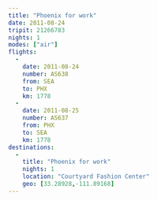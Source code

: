 ```yaml
---
title: "Phoenix for work"
date: 2011-08-24
tripit: 21266783
nights: 1
modes: ["air"]
flights:
  -
    date: 2011-08-24
    number: AS638
    from: SEA
    to: PHX
    km: 1778
  -
    date: 2011-08-25
    number: AS637
    from: PHX
    to: SEA
    km: 1778
destinations:
  -
    title: "Phoenix for work"
    nights: 1
    location: "Courtyard Fashion Center"
    geo: [33.28928,-111.89168]
---
```



